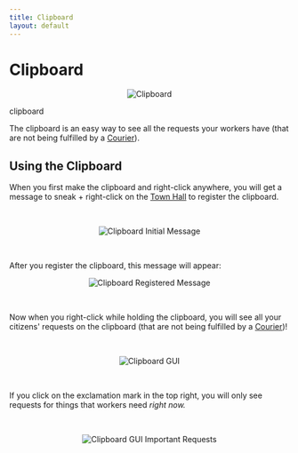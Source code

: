 ```yaml
---
title: Clipboard
layout: default
---
```

# Clipboard

<div class="infobox box text-center">
    <p style="text-align:center;"><img src="../../assets/images/icons/minecolonies/clipboard.png" alt="Clipboard"></p>
    <recipe>clipboard</recipe>
</div>

The clipboard is an easy way to see all the requests your workers have (that are not being fulfilled by a [Courier](../../source/workers/courier)).

## Using the Clipboard

When you first make the clipboard and right-click anywhere, you will get a message to sneak + right-click on the [Town Hall](../../source/buildings/townhall) to register the clipboard.

<br>
<p style="text-align:center;"><img src="../../assets/images/misc/clipboardinitmessage.png" alt="Clipboard Initial Message"></p>
<br>

After you register the clipboard, this message will appear:
<br>
<p style="text-align:center;"><img src="../../assets/images/misc/clipboardregistered.png" alt="Clipboard Registered Message"></p>
<br>

Now when you right-click while holding the clipboard, you will see all your citizens' requests on the clipboard (that are not being fulfilled by a [Courier](../../source/workers/courier))!

<br>
<p style="text-align:center;"><img src="../../assets/images/gui/clipboardgui1.png" alt="Clipboard GUI"></p>
<br>

If you click on the exclamation mark in the top right, you will only see requests for things that workers need *right now.*

<br>
<p style="text-align:center;"><img src="../../assets/images/gui/clipboardgui2.png" alt="Clipboard GUI Important Requests"></p>
<br>
